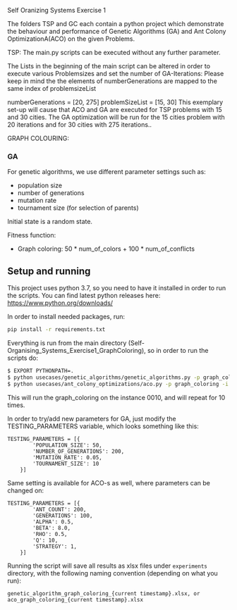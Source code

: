 Self Oranizing Systems Exercise 1

The folders TSP and GC
each contain a python project which demonstrate the behaviour and performance of Genetic Algorithms (GA) and Ant Colony OptimizationA(ACO) on the given Problems.


TSP:
The main.py scripts can be executed without any further parameter.

The Lists in the beginning of the main script can be altered in order to execute various Problemsizes and set the number of GA-Iterations:
Please keep in mind the the elements of numberGenerations are mapped to the same index of problemsizeList

numberGenerations = [20, 275]
problemSizeList = [15, 30]
This exemplary set-up will cause that ACO and GA are executed for TSP problems with 15 and 30 cities. The GA optimization will be run for the 15 cities problem with 20 iterations and for 30 cities with 275 iterations..




GRAPH COLOURING:
### GA

For genetic algorithms, we use different parameter settings such as:
* population size
* number of generations
* mutation rate
* tournament size (for selection of parents)

Initial state is a random state.

Fitness function:
* Graph coloring: 50 * num_of_colors + 100 * num_of_conflicts

## Setup and running

This project uses python 3.7, so you need to have it installed in order
to run the scripts.
You can find latest python releases here: https://www.python.org/downloads/


In order to install needed packages, run:

```bash
pip install -r requirements.txt
```

Everything is run from the main directory (Self-Organising_Systems_Exercise1_GraphColoring), so in order to run the scripts do:

```bash
$ EXPORT PYTHONPATH=.
$ python usecases/genetic_algorithms/genetic_algorithms.py -p graph_coloring -i 0010 -r 10
$ python usecases/ant_colony_optimizations/aco.py -p graph_coloring -i 0010 -r 10
```

This will run the graph_coloring on the instance 0010, and will repeat for 10 times. 


In order to try/add new parameters for GA, just modify the TESTING_PARAMETERS variable,
which looks something like this:

```
TESTING_PARAMETERS = [{
        'POPULATION_SIZE': 50,
        'NUMBER_OF_GENERATIONS': 200,
        'MUTATION_RATE': 0.05,
        'TOURNAMENT_SIZE': 10
    }]
```

Same setting is available for ACO-s as well, where parameters can be changed on:

```
TESTING_PARAMETERS = [{
        'ANT_COUNT': 200,
        'GENERATIONS': 100,
        'ALPHA': 0.5,
        'BETA': 8.0,
        'RHO': 0.5,
        'Q': 10,
        'STRATEGY': 1,
    }]
```


Running the script will save all results as xlsx files under `experiments` directory, with
the following naming convention (depending on what you run):

```
genetic_algorithm_graph_coloring_{current timestamp}.xlsx, or
aco_graph_coloring_{current timestamp}.xlsx
```

